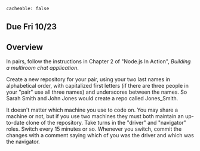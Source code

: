 ```
cacheable: false
```
## **Due  Fri 10/23**

## Overview

In pairs, follow the instructions in Chapter 2 of "Node.js In Action", <em>Building a multiroom chat application</em>.

Create a new repository for your pair, using your two last names in alphabetical order, with capitalized first letters (if there are three people in your "pair" use all three names) and underscores between the names. So Sarah Smith and John Jones would create a repo called Jones_Smith.

It doesn't matter which machine you use to code on. You may share a machine or not, but if you use two machines they must both maintain an up-to-date clone of the repository. Take turns in the "driver" and "navigator" roles. Switch every 15 minutes or so. Whenever you switch, commit the changes with a comment saying which of you was the driver and which was the navigator.  
